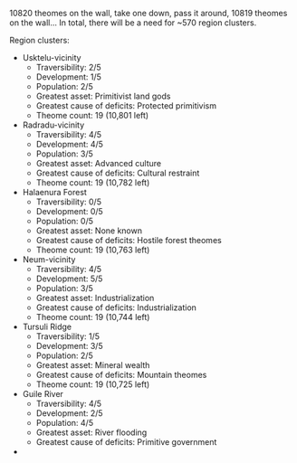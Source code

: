 10820 theomes on the wall, take one down, pass it around, 10819 theomes on the wall...  In total, there will be a need for ~570 region clusters.

Region clusters:
* Usktelu-vicinity
	* Traversibility:  2/5
	* Development:  1/5
	* Population:  2/5
	* Greatest asset:  Primitivist land gods
	* Greatest cause of deficits:  Protected primitivism
	* Theome count:  19  (10,801 left)
* Radradu-vicinity
	* Traversibility:  4/5
	* Development:  4/5
	* Population:  3/5
	* Greatest asset:  Advanced culture
	* Greatest cause of deficits:  Cultural restraint
	* Theome count:  19  (10,782 left)
* Halaenura Forest
	* Traversibility:  0/5
	* Development:  0/5
	* Population:  0/5
	* Greatest asset:  None known
	* Greatest cause of deficits:  Hostile forest theomes
	* Theome count:  19 (10,763 left)
* Neum-vicinity
	* Traversibility:  4/5
	* Development:  5/5
	* Population:  3/5
	* Greatest asset:  Industrialization
	* Greatest cause of deficits:  Industrialization
	* Theome count:  19 (10,744 left)
* Tursuli Ridge
	* Traversibility:  1/5
	* Development:  3/5
	* Population:  2/5
	* Greatest asset:  Mineral wealth
	* Greatest cause of deficits:  Mountain theomes
	* Theome count:  19 (10,725 left)
* Guile River
	* Traversibility:  4/5
	* Development:  2/5
	* Population:  4/5
	* Greatest asset:  River flooding
	* Greatest cause of deficits:  Primitive government
* 